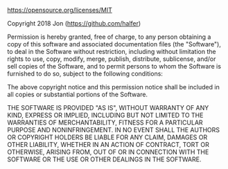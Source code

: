 https://opensource.org/licenses/MIT

Copyright 2018 Jon (https://github.com/halfer)

Permission is hereby granted, free of charge, to any person obtaining a copy of this software and associated documentation files (the "Software"), to deal in the Software without restriction, including without limitation the 
rights to use, copy, modify, merge, publish, distribute, sublicense, and/or sell copies of the Software, and to permit persons to whom the Software is furnished to do so, subject to the following conditions:

The above copyright notice and this permission notice shall be included in all copies or substantial portions of the Software.

THE SOFTWARE IS PROVIDED "AS IS", WITHOUT WARRANTY OF ANY KIND, EXPRESS OR IMPLIED, INCLUDING BUT NOT LIMITED TO THE WARRANTIES OF MERCHANTABILITY, FITNESS FOR A PARTICULAR PURPOSE AND NONINFRINGEMENT. IN NO EVENT SHALL THE 
AUTHORS OR COPYRIGHT HOLDERS BE LIABLE FOR ANY CLAIM, DAMAGES OR OTHER LIABILITY, WHETHER IN AN ACTION OF CONTRACT, TORT OR OTHERWISE, ARISING FROM, OUT OF OR IN CONNECTION WITH THE SOFTWARE OR THE USE OR OTHER DEALINGS IN THE 
SOFTWARE.
